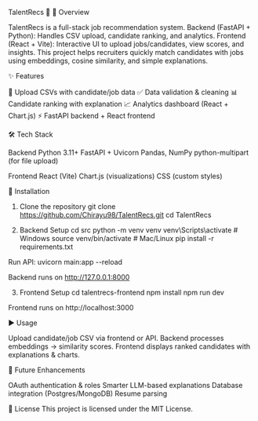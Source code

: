 TalentRecs 🎯
📌 Overview

TalentRecs is a full-stack job recommendation system.
Backend (FastAPI + Python): Handles CSV upload, candidate ranking, and analytics.
Frontend (React + Vite): Interactive UI to upload jobs/candidates, view scores, and insights.
This project helps recruiters quickly match candidates with jobs using embeddings, cosine similarity, and simple explanations.

✨ Features

📂 Upload CSVs with candidate/job data
✅ Data validation & cleaning
📊 Candidate ranking with explanation
📈 Analytics dashboard (React + Chart.js)
⚡ FastAPI backend + React frontend

🛠 Tech Stack

Backend
Python 3.11+
FastAPI + Uvicorn
Pandas, NumPy
python-multipart (for file upload)

Frontend
React (Vite)
Chart.js (visualizations)
CSS (custom styles)

🚀 Installation
1. Clone the repository
git clone https://github.com/Chirayu98/TalentRecs.git
cd TalentRecs

2. Backend Setup
cd src
python -m venv venv
venv\Scripts\activate   # Windows
source venv/bin/activate   # Mac/Linux
pip install -r requirements.txt

Run API:
uvicorn main:app --reload

Backend runs on http://127.0.0.1:8000

3. Frontend Setup
cd talentrecs-frontend
npm install
npm run dev

Frontend runs on http://localhost:3000

▶️ Usage

Upload candidate/job CSV via frontend or API.
Backend processes embeddings → similarity scores.
Frontend displays ranked candidates with explanations & charts.




🔮 Future Enhancements

OAuth authentication & roles
Smarter LLM-based explanations
Database integration (Postgres/MongoDB)
Resume parsing

📜 License
This project is licensed under the MIT License.
